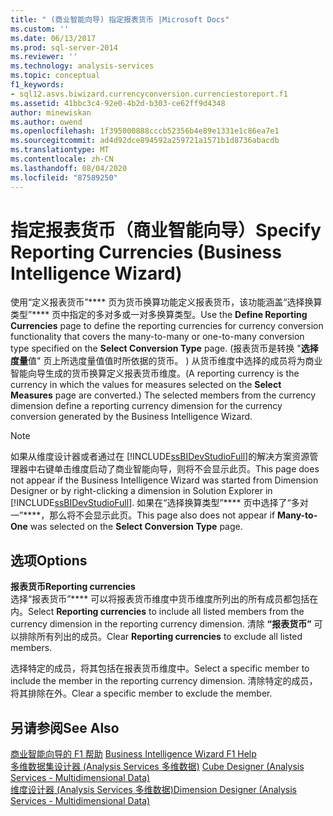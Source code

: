 ```yaml
---
title: " (商业智能向导) 指定报表货币 |Microsoft Docs"
ms.custom: ''
ms.date: 06/13/2017
ms.prod: sql-server-2014
ms.reviewer: ''
ms.technology: analysis-services
ms.topic: conceptual
f1_keywords:
- sql12.asvs.biwizard.currencyconversion.currenciestoreport.f1
ms.assetid: 41bbc3c4-92e0-4b2d-b303-ce62ff9d4348
author: minewiskan
ms.author: owend
ms.openlocfilehash: 1f395000888cccb52356b4e89e1331e1c86ea7e1
ms.sourcegitcommit: ad4d92dce894592a259721a1571b1d8736abacdb
ms.translationtype: MT
ms.contentlocale: zh-CN
ms.lasthandoff: 08/04/2020
ms.locfileid: "87589250"
---
```

# <a name="specify-reporting-currencies-business-intelligence-wizard"></a><span data-ttu-id="d59c1-102">指定报表货币（商业智能向导）</span><span class="sxs-lookup"><span data-stu-id="d59c1-102">Specify Reporting Currencies (Business Intelligence Wizard)</span></span>
  <span data-ttu-id="d59c1-103">使用“定义报表货币”\*\*\*\* 页为货币换算功能定义报表货币，该功能涵盖“选择换算类型”\*\*\*\* 页中指定的多对多或一对多换算类型。</span><span class="sxs-lookup"><span data-stu-id="d59c1-103">Use the **Define Reporting Currencies** page to define the reporting currencies for currency conversion functionality that covers the many-to-many or one-to-many conversion type specified on the **Select Conversion Type** page.</span></span> <span data-ttu-id="d59c1-104"> (报表货币是转换 "**选择度量**值" 页上所选度量值值时所依据的货币。 ) 从货币维度中选择的成员将为商业智能向导生成的货币换算定义报表货币维度。</span><span class="sxs-lookup"><span data-stu-id="d59c1-104">(A reporting currency is the currency in which the values for measures selected on the **Select Measures** page are converted.) The selected members from the currency dimension define a reporting currency dimension for the currency conversion generated by the Business Intelligence Wizard.</span></span>  
  
> [!NOTE]  
>  <span data-ttu-id="d59c1-105">如果从维度设计器或者通过在 [!INCLUDE[ssBIDevStudioFull](../includes/ssbidevstudiofull-md.md)]的解决方案资源管理器中右键单击维度启动了商业智能向导，则将不会显示此页。</span><span class="sxs-lookup"><span data-stu-id="d59c1-105">This page does not appear if the Business Intelligence Wizard was started from Dimension Designer or by right-clicking a dimension in Solution Explorer in [!INCLUDE[ssBIDevStudioFull](../includes/ssbidevstudiofull-md.md)].</span></span> <span data-ttu-id="d59c1-106">如果在“选择换算类型”\*\*\*\* 页中选择了“多对一”\*\*\*\*，那么将不会显示此页。</span><span class="sxs-lookup"><span data-stu-id="d59c1-106">This page also does not appear if **Many-to-One** was selected on the **Select Conversion Type** page.</span></span>  
  
## <a name="options"></a><span data-ttu-id="d59c1-107">选项</span><span class="sxs-lookup"><span data-stu-id="d59c1-107">Options</span></span>  
 <span data-ttu-id="d59c1-108">**报表货币**</span><span class="sxs-lookup"><span data-stu-id="d59c1-108">**Reporting currencies**</span></span>  
 <span data-ttu-id="d59c1-109">选择“报表货币”\*\*\*\* 可以将报表货币维度中货币维度所列出的所有成员都包括在内。</span><span class="sxs-lookup"><span data-stu-id="d59c1-109">Select **Reporting currencies** to include all listed members from the currency dimension in the reporting currency dimension.</span></span> <span data-ttu-id="d59c1-110">清除 **“报表货币”** 可以排除所有列出的成员。</span><span class="sxs-lookup"><span data-stu-id="d59c1-110">Clear **Reporting currencies** to exclude all listed members.</span></span>  
  
 <span data-ttu-id="d59c1-111">选择特定的成员，将其包括在报表货币维度中。</span><span class="sxs-lookup"><span data-stu-id="d59c1-111">Select a specific member to include the member in the reporting currency dimension.</span></span> <span data-ttu-id="d59c1-112">清除特定的成员，将其排除在外。</span><span class="sxs-lookup"><span data-stu-id="d59c1-112">Clear a specific member to exclude the member.</span></span>  
  
## <a name="see-also"></a><span data-ttu-id="d59c1-113">另请参阅</span><span class="sxs-lookup"><span data-stu-id="d59c1-113">See Also</span></span>  
 <span data-ttu-id="d59c1-114">[商业智能向导的 F1 帮助](business-intelligence-wizard-f1-help.md) </span><span class="sxs-lookup"><span data-stu-id="d59c1-114">[Business Intelligence Wizard F1 Help](business-intelligence-wizard-f1-help.md) </span></span>  
 <span data-ttu-id="d59c1-115">[多维数据集设计器 &#40;Analysis Services 多维数据&#41;](cube-designer-analysis-services-multidimensional-data.md) </span><span class="sxs-lookup"><span data-stu-id="d59c1-115">[Cube Designer &#40;Analysis Services - Multidimensional Data&#41;](cube-designer-analysis-services-multidimensional-data.md) </span></span>  
 [<span data-ttu-id="d59c1-116">维度设计器 &#40;Analysis Services 多维数据&#41;</span><span class="sxs-lookup"><span data-stu-id="d59c1-116">Dimension Designer &#40;Analysis Services - Multidimensional Data&#41;</span></span>](dimension-designer-analysis-services-multidimensional-data.md)  
  
  
